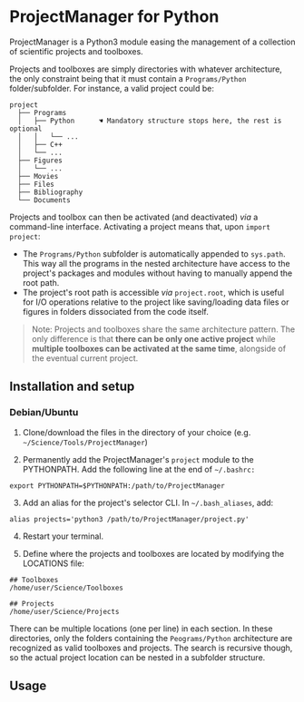 # ProjectManager for Python

ProjectManager is a Python3 module easing the management of a collection of scientific projects and toolboxes.

Projects and toolboxes are simply directories with whatever architecture, the only constraint being that it must contain a `Programs/Python` folder/subfolder. For instance, a valid project could be:

```
project
  ├── Programs
  │   ├── Python      ☚ Mandatory structure stops here, the rest is optional
  │   │   └── ...
  │   ├── C++
  │   └── ...
  ├── Figures
  │   └── ...
  ├── Movies
  ├── Files
  ├── Bibliography
  └── Documents
```

Projects and toolbox can then be activated (and deactivated) *via* a command-line interface. Activating a project means that, upon `import project`:  
* The `Programs/Python` subfolder is automatically appended to `sys.path`. This way all the programs in the nested architecture have access to the project's packages and modules without having to manually append the root path.
* The project's root path is accessible *via* `project.root`, which is useful for I/O operations relative to the project like saving/loading data files or figures in folders dissociated from the code itself.

> Note: Projects and toolboxes share the same architecture pattern. The only difference is that **there can be only one active project** while **multiple toolboxes can be activated at the same time**, alongside of the eventual current project.

## Installation and setup

### Debian/Ubuntu

1) Clone/download the files in the directory of your choice (e.g. `~/Science/Tools/ProjectManager`)

2) Permanently add the ProjectManager's `project` module to the PYTHONPATH. Add the following line at the end of `~/.bashrc:`

```
export PYTHONPATH=$PYTHONPATH:/path/to/ProjectManager
```

3) Add an alias for the project's selector CLI. In `~/.bash_aliases`, add:

```
alias projects='python3 /path/to/ProjectManager/project.py'
```

4) Restart your terminal.

5) Define where the projects and toolboxes are located by modifying the LOCATIONS file:
```
## Toolboxes
/home/user/Science/Toolboxes

## Projects
/home/user/Science/Projects
```

There can be multiple locations (one per line) in each section. In these directories, only the folders containing the `Peograms/Python` architecture are  recognized as valid toolboxes and projects. The search is recursive though, so the actual project location can be nested in a subfolder structure.

## Usage


